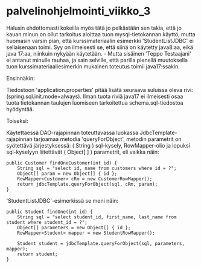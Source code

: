 # palvelinohjelmointi_viikko_3

Halusin ehdottomasti kokeilla myös tätä jo pelkästään sen takia, että jo kauan minun on ollut tarkoitus aloittaa tuon mysql-tietokannan käyttö,
mutta huomasin varsin pian, että kurssimateriaalin esimerkki 'StudentListJDBC' ei sellaisenaan toimi. Syy on ilmeisesti se, että siinä on käytetty java8:aa, eikä java 17:aa, niinkuin nykyään käytetään. - Mutta sisäinen 'Teppo Testaajani' ei antanut minulle rauhaa, ja sain selville, että parilla pienellä muutoksella tuon kurssimateriaaliesimerkin mukainen toteutus toimii java17:ssakin.

Ensinnäkin:

Tiedostoon 'application.properties' pitää lisätä seuraava suluissa oleva rivi: (spring.sql.init.mode=always). Ilman tuota riviä java17 ei ilmeisesti
osaa tuota tietokannan taulujen luomiseen tarkoitettua schema.sql-tiedostoa hyödyntää.

Toiseksi:

Käytettäessä DAO-rajapinnan toteuttavassa luokassa JdbcTemplate-rajapinnan tarjoamaa metodia 'queryForObject', metodin parametrit on syötettävä järjestyksessä: ( String ) sql-kysely, RowMapper-olio ja lopuksi sql-kyselyyn liitettävät ( Object[ ] ) parametrit, eli vaikka näin:

```
public Customer findOneCustomer(int id) {
	String sql = "select id, name from customers where id = ?";
	Object[] param = new Object[] { id };
	RowMapper<Customer> cRm = new CustomerRowMapper();
	return jdbcTemplate.queryForObject(sql, cRm, param);
}
```

'StudentListJDBC'-esimerkissä se meni näin:

```
public Student findOne(int id) {
	String sql = "select student_id, first_name, last_name from student where student_id = ?";
	Object[] parameters = new Object[] { id };
	RowMapper<Student> mapper = new StudentRowMapper();

	Student student = jdbcTemplate.queryForObject(sql, parameters, mapper);
	return student;
}
```
